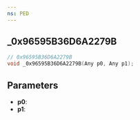 ```yaml
---
ns: PED
---
```

## _0x96595B36D6A2279B

```c
// 0x96595B36D6A2279B
void _0x96595B36D6A2279B(Any p0, Any p1);
```

## Parameters
* **p0**:
* **p1**:
